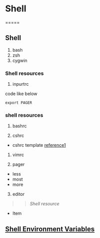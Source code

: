 # Shell
=====

## Shell
1. bash
2. zsh
3. cygwin

### Shell resources

1. inpurtrc

code like below
```shell
export PAGER
```

### shell resources
1. bashrc

2. cshrc
  * cshrc template [reference1](http://sourceforge.net/p/modules/modules-tcl/ci/d081f5528358a2d7c5eba74bec1f737c6e87a053/tree/contrib/template/.cshrc)

1. vimrc

2. pager
  * less
  * most
  * more

3. editor

>> *Shell resource*

+ Item

## [Shell Environment Variables](http://en.wikibooks.org/wiki/Guide_to_Unix/Environment_Variables#References)
